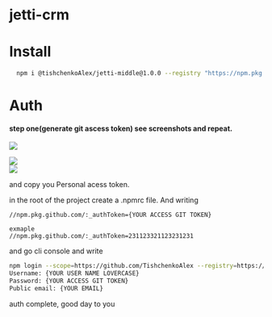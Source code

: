 # jetti-crm

<!-- //npm.pkg.github.com/:_authToken=df775e071cf958a755e65607445c3b433dcaf00c -->	

 <!-- npm login --scope=https://github.com/x100group --registry=https://npm.pkg.github.com -->	
# Install	

```sh	
  npm i @tishchenkoAlex/jetti-middle@1.0.0 --registry "https://npm.pkg.github.com"	
```	

# Auth	

#### step one(generate git ascess token) see screenshots and repeat.	
![](https://i.ibb.co/Wk0KLCm/Screenshot-1.png)	


![](https://i.ibb.co/ZTfPQPz/Screenshot-2.png)	
![](https://i.ibb.co/983pkQs/Screenshot-3.png)	



and copy you Personal acess token.	

in the root of the project create a .npmrc file. And writing 	


```text	
//npm.pkg.github.com/:_authToken={YOUR ACCESS GIT TOKEN}	
```	
```text	
exmaple	
//npm.pkg.github.com/:_authToken=231123321123231231	
```	

and go cli console and write 	
```sh	
npm login --scope=https://github.com/TishchenkoAlex --registry=https://npm.pkg.github.com	
Username: {YOUR USER NAME LOVERCASE}	
Password: {YOUR ACCESS GIT TOKEN}	
Public email: {YOUR EMAIL}	
```	
auth complete, good day to you

